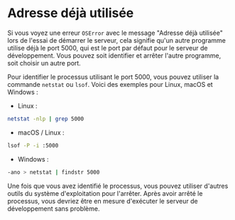 # Adresse déjà utilisée

Si vous voyez une erreur `OSError` avec le message "Adresse déjà utilisée" lors de l'essai de démarrer le serveur, cela signifie qu'un autre programme utilise déjà le port 5000, qui est le port par défaut pour le serveur de développement. Vous pouvez soit identifier et arrêter l'autre programme, soit choisir un autre port.

Pour identifier le processus utilisant le port 5000, vous pouvez utiliser la commande `netstat` ou `lsof`. Voici des exemples pour Linux, macOS et Windows :

- Linux :

```bash
netstat -nlp | grep 5000
```

- macOS / Linux :

```bash
lsof -P -i :5000
```

- Windows :

```bash
-ano > netstat | findstr 5000
```

Une fois que vous avez identifié le processus, vous pouvez utiliser d'autres outils du système d'exploitation pour l'arrêter. Après avoir arrêté le processus, vous devriez être en mesure d'exécuter le serveur de développement sans problème.
